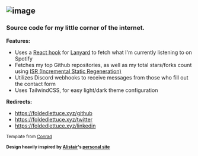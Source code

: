 ![image](https://user-images.githubusercontent.com/83192247/167336030-6527f872-1af3-4b0d-a9de-0f136b42ed6c.png)
------------

### **Source code for my little corner of the internet.**

**Features:**
- Uses a [React hook](https://github.com/alii/use-lanyard) for [Lanyard](https://github.com/Phineas/lanyard) to fetch what I'm currently listening to on Spotify
- Fetches my top Github repositories, as well as my total stars/forks count using [ISR (Incremental Static Regeneration)](https://nextjs.org/docs/basic-features/data-fetching/incremental-static-regeneration)
- Utilizes Discord webhooks to receive messages from those who fill out the contact form
- Uses TailwindCSS, for easy light/dark theme configuration

**Redirects:**
- https://foldedlettuce.xyz/github
- https://foldedlettuce.xyz/twitter
- https://foldedlettuce.xyz/linkedin


<sub>Template from [Conrad](https://github.com/cnrad/cnrad.dev)</sub>

<sub>**Design heavily inspired by [Alistair](https://github.com/alii)'s [personal site](https://alistair.sh)**</sub>
